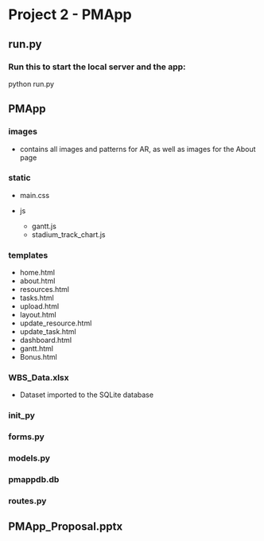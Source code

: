 # Project 2 - PMApp

## run.py

### Run this to start the local server and the app:
 python run.py 

## PMApp

### images

- contains all images and patterns for AR,
as well as images for the About page

### static

- main.css
- js

	- gantt.js
	- stadium_track_chart.js

### templates

- home.html
- about.html
- resources.html
- tasks.html
- upload.html
- layout.html
- update_resource.html
- update_task.html
- dashboard.html
- gantt.html
- Bonus.html

### WBS_Data.xlsx

- Dataset imported to the SQLite database

### init_py

### forms.py

### models.py

### pmappdb.db

### routes.py

## PMApp_Proposal.pptx

